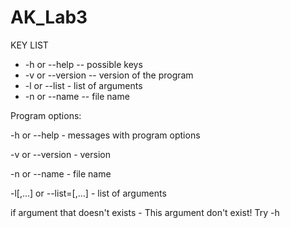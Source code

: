# AK_Lab3

KEY LIST
  - -h or --help -- possible keys  
  - -v or --version -- version of the program
  - -l or --list - list of arguments
  - -n or --name -- file name

Program options: 

  -h or --help                          - messages with program options

  -v or --version                       - version

  -n or --name                          - file name

  -l[<val1>,...] or --list=[<num1>,...] - list of arguments

if argument that doesn't exists         - This argument don't exist! Try -h